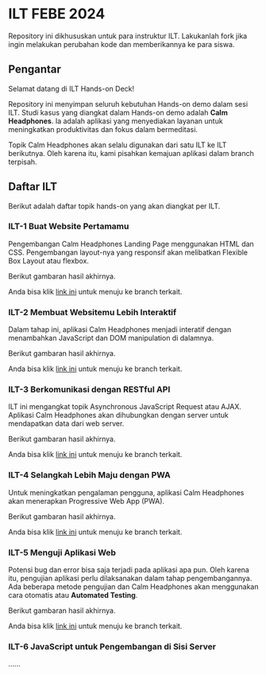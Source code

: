 # ILT FEBE 2024

Repository ini dikhususkan untuk para instruktur ILT. Lakukanlah fork jika ingin melakukan perubahan kode dan memberikannya ke para siswa.

## Pengantar

Selamat datang di ILT Hands-on Deck!

Repository ini menyimpan seluruh kebutuhan Hands-on demo dalam sesi ILT. Studi kasus yang diangkat dalam Hands-on demo adalah **Calm Headphones**. Ia adalah aplikasi yang menyediakan layanan untuk meningkatkan produktivitas dan fokus dalam bermeditasi.

Topik Calm Headphones akan selalu digunakan dari satu ILT ke ILT berikutnya. Oleh karena itu, kami pisahkan kemajuan aplikasi dalam branch terpisah.

## Daftar ILT

Berikut adalah daftar topik hands-on yang akan diangkat per ILT.

### ILT-1 Buat Website Pertamamu

Pengembangan Calm Headphones Landing Page menggunakan HTML dan CSS. Pengembangan layout-nya yang responsif akan melibatkan Flexible Box Layout atau flexbox.

Berikut gambaran hasil akhirnya.

Anda bisa klik [link ini](https://github.com/dicodingacademy/ilt-febe-2024/tree/01-html-css) untuk menuju ke branch terkait.

### ILT-2 Membuat Websitemu Lebih Interaktif

Dalam tahap ini, aplikasi Calm Headphones menjadi interatif dengan menambahkan JavaScript dan DOM manipulation di dalamnya.

Berikut gambaran hasil akhirnya.

Anda bisa klik [link ini](https://github.com/dicodingacademy/ilt-febe-2024/tree/02-dom-manipulation-event) untuk menuju ke branch terkait.

### ILT-3 Berkomunikasi dengan RESTful API

ILT ini mengangkat topik Asynchronous JavaScript Request atau AJAX. Aplikasi Calm Headphones akan dihubungkan dengan server untuk mendapatkan data dari web server.

Berikut gambaran hasil akhirnya.

Anda bisa klik [link ini](https://github.com/dicodingacademy/ilt-febe-2024/tree/03-async-javascript-request) untuk menuju ke branch terkait.

### ILT-4 Selangkah Lebih Maju dengan PWA

Untuk meningkatkan pengalaman pengguna, aplikasi Calm Headphones akan menerapkan Progressive Web App (PWA).

Berikut gambaran hasil akhirnya.

Anda bisa klik [link ini](https://github.com/dicodingacademy/ilt-febe-2024/tree/04-progressive-web-app) untuk menuju ke branch terkait.

### ILT-5 Menguji Aplikasi Web

Potensi bug dan error bisa saja terjadi pada aplikasi apa pun. Oleh karena itu, pengujian aplikasi perlu dilaksanakan dalam tahap pengembangannya. Ada beberapa metode pengujian dan Calm Headphones akan menggunakan cara otomatis atau **Automated Testing**.

Berikut gambaran hasil akhirnya.

Anda bisa klik [link ini](https://github.com/dicodingacademy/ilt-febe-2024/tree/05-automated-testing) untuk menuju ke branch terkait.

### ILT-6 JavaScript untuk Pengembangan di Sisi Server

......
